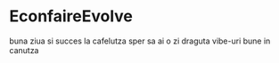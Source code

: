 # EconfaireEvolve
buna ziua si succes la cafelutza 
sper sa ai o zi draguta
vibe-uri bune in canutza

